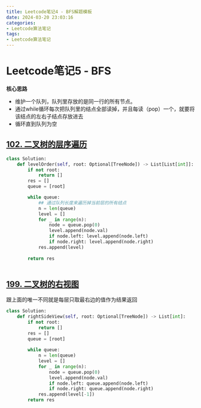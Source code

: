 ```yaml
---
title: Leetcode笔记4 - BFS解题模板
date: 2024-03-20 23:03:16
categories: 
- Leetcode算法笔记
tags: 
- Leetcode算法笔记
---
```


# Leetcode笔记5 - BFS

**核心思路**

- 维护一个队列，队列里存放的是同一行的所有节点。
- 通过while循环每次把队列里的结点全部读掉，并且每读（pop）一个，就要将该结点的左右子结点存放进去
- 循环直到队列为空



## [102. 二叉树的层序遍历](https://leetcode.cn/problems/binary-tree-level-order-traversal/)

```python
class Solution:
    def levelOrder(self, root: Optional[TreeNode]) -> List[List[int]]:
        if not root:
            return []
        res = []
        queue = [root]

        while queue:
            ## 通过队列长度来遍历掉当前层的所有结点
            n = len(queue)
            level = []
            for _ in range(n):
	            node = queue.pop(0)
                level.append(node.val)
                if node.left: level.append(node.left)
                if node.right: level.append(node.right)
            res.append(level)
            
        return res
            
```



## [199. 二叉树的右视图](https://leetcode.cn/problems/binary-tree-right-side-view/)

跟上面的唯一不同就是每层只取最右边的值作为结果返回

```python
class Solution:
    def rightSideView(self, root: Optional[TreeNode]) -> List[int]:
        if not root:
            return []
        res = []
        queue = [root]
        
        while queue:
            n = len(queue)
            level = []
            for _ in range(n):
                node = queue.pop(0)
                level.append(node.val)
                if node.left: queue.append(node.left)
                if node.right: queue.append(node.right)
            res.append(level[-1])
        return res
```

